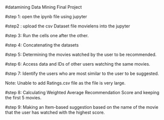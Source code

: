 #datamining
Data Mining Final Project

#step 1:
open the ipynb file using jupyter

#step2 :
upload the csv Dataset file movielens into the jupyter

#step 3:
Run the cells one after the other.

#step 4:
Concatenating the  datasets

#step 5:
Determining the movies watched by the user to be recommended.

#step 6:
Access data and IDs of other users watching the same movies.

#step 7:
Identify the users who are most similar to the user to be suggested.

Note: Unable to add Ratings.csv file as the file is very large.

#step 8:
Calculating Weighted Average Recommendation Score and keeping the first 5 movies.

#step 9:
Making an Item-based suggestion based on the name of the movie that the user has watched with the highest score.
